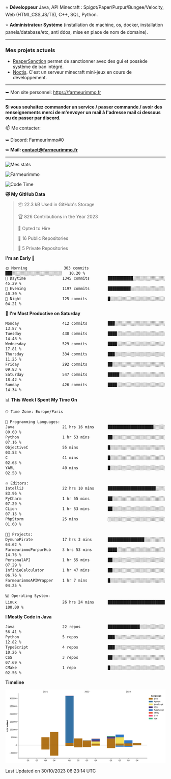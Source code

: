 ⭐ **Développeur** Java, API Minecraft : Spigot/Paper/Purpur/Bungee/Velocity, Web (HTML,CSS,JS/TS), C++, SQL, Python.

⭐ **Administrateur Système** (installation de machine, os, docker, installation panels/database/etc, anti ddos, mise en place de nom de domaine).

---

### Mes projets actuels
- [ReaperSanction](https://www.spigotmc.org/resources/reapersanction.89580/) permet de sanctionner avec des gui et possède système de ban intégré.
- [Noctis](https://discord.gg/ydRurvUJ8U). C'est un serveur minecraft mini-jeux en cours de développement.

---

➥ Mon site personnel: https://farmeurimmo.fr

---

**Si vous souhaitez commander un service / passer commande / avoir des renseignements merci de m'envoyer un mail à l'adresse mail ci dessous ou de passer par discord.**

📫 Me contacter:
 
   ➥ Discord: Farmeurimmo#0
   
   ➥ **Mail: contact@farmeurimmo.fr**

---

![Mes stats](https://github-readme-stats.farmeurimmo.fr/api?username=Farmeurimmo&count_private=true&show_icons=true&theme=radical)

<img src="https://komarev.com/ghpvc/?username=Farmeurimmo" alt="Farmeurimmo" />

<!--START_SECTION:waka-->
![Code Time](http://img.shields.io/badge/Code%20Time-988%20hrs%2016%20mins-blue)

**🐱 My GitHub Data** 

> 📦 22.3 kB Used in GitHub's Storage 
 > 
> 🏆 826 Contributions in the Year 2023
 > 
> 💼 Opted to Hire
 > 
> 📜 16 Public Repositories 
 > 
> 🔑 5 Private Repositories 
 > 
**I'm an Early 🐤** 

```text
🌞 Morning                303 commits         ███░░░░░░░░░░░░░░░░░░░░░░   10.20 % 
🌆 Daytime                1345 commits        ███████████░░░░░░░░░░░░░░   45.29 % 
🌃 Evening                1197 commits        ██████████░░░░░░░░░░░░░░░   40.30 % 
🌙 Night                  125 commits         █░░░░░░░░░░░░░░░░░░░░░░░░   04.21 % 
```
📅 **I'm Most Productive on Saturday** 

```text
Monday                   412 commits         ███░░░░░░░░░░░░░░░░░░░░░░   13.87 % 
Tuesday                  430 commits         ████░░░░░░░░░░░░░░░░░░░░░   14.48 % 
Wednesday                529 commits         ████░░░░░░░░░░░░░░░░░░░░░   17.81 % 
Thursday                 334 commits         ███░░░░░░░░░░░░░░░░░░░░░░   11.25 % 
Friday                   292 commits         ██░░░░░░░░░░░░░░░░░░░░░░░   09.83 % 
Saturday                 547 commits         █████░░░░░░░░░░░░░░░░░░░░   18.42 % 
Sunday                   426 commits         ████░░░░░░░░░░░░░░░░░░░░░   14.34 % 
```


📊 **This Week I Spent My Time On** 

```text
🕑︎ Time Zone: Europe/Paris

💬 Programming Languages: 
Java                     21 hrs 16 mins      ████████████████████░░░░░   80.60 % 
Python                   1 hr 53 mins        ██░░░░░░░░░░░░░░░░░░░░░░░   07.16 % 
ObjectiveC               55 mins             █░░░░░░░░░░░░░░░░░░░░░░░░   03.53 % 
C                        41 mins             █░░░░░░░░░░░░░░░░░░░░░░░░   02.63 % 
YAML                     40 mins             █░░░░░░░░░░░░░░░░░░░░░░░░   02.58 % 

🔥 Editors: 
IntelliJ                 22 hrs 10 mins      █████████████████████░░░░   83.96 % 
PyCharm                  1 hr 55 mins        ██░░░░░░░░░░░░░░░░░░░░░░░   07.29 % 
CLion                    1 hr 53 mins        ██░░░░░░░░░░░░░░░░░░░░░░░   07.15 % 
PhpStorm                 25 mins             ░░░░░░░░░░░░░░░░░░░░░░░░░   01.60 % 

🐱‍💻 Projects: 
DymunoPirate             17 hrs 3 mins       ████████████████░░░░░░░░░   64.62 % 
FarmeurimmoPurpurHub     3 hrs 53 mins       ████░░░░░░░░░░░░░░░░░░░░░   14.76 % 
PersonalAPI              1 hr 55 mins        ██░░░░░░░░░░░░░░░░░░░░░░░   07.29 % 
InfinieCalculator        1 hr 47 mins        ██░░░░░░░░░░░░░░░░░░░░░░░   06.76 % 
FarmeurimmoAPIWrapper    1 hr 7 mins         █░░░░░░░░░░░░░░░░░░░░░░░░   04.25 % 

💻 Operating System: 
Linux                    26 hrs 24 mins      █████████████████████████   100.00 % 
```

**I Mostly Code in Java** 

```text
Java                     22 repos            ██████████████░░░░░░░░░░░   56.41 % 
Python                   5 repos             ███░░░░░░░░░░░░░░░░░░░░░░   12.82 % 
TypeScript               4 repos             ███░░░░░░░░░░░░░░░░░░░░░░   10.26 % 
CSS                      3 repos             ██░░░░░░░░░░░░░░░░░░░░░░░   07.69 % 
CMake                    1 repo              █░░░░░░░░░░░░░░░░░░░░░░░░   02.56 % 
```



**Timeline**

![Lines of Code chart](https://raw.githubusercontent.com/Farmeurimmo/Farmeurimmo/main/assets/bar_graph.png)


 Last Updated on 30/10/2023 06:23:14 UTC
<!--END_SECTION:waka-->
